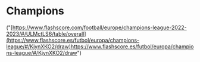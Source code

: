 # Champions


("[https://www.flashscore.com/football/europe/champions-league-2022-2023/#/ULMctLS6/table/overall](https://www.flashscore.es/futbol/europa/champions-league/#/KjynXKO2/draw)https://www.flashscore.es/futbol/europa/champions-league/#/KjynXKO2/draw")


